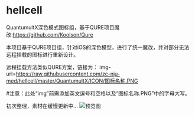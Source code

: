 
# hellcell
QuantumultX深色模式图标组，基于QURE项目魔改:https://github.com/Koolson/Qure

本项目基于QURE项目组，针对iOS的深色模型，进行了统一魔改，并对部分无法远程挂载的图标进行重新设计。

远程挂载方法类似QURE方案，链接为：
img-url=https://raw.githubusercontent.com/zc-nju-med/hellcell/master/QuantumultX/ICON/图标名称.PNG

#注意：此处“img”前需添加英文逗号和空格以及“图标名称.PNG”中的字母大写。

初次整理，素材在缓慢更新中...
![预览图](https://github.com/zc-nju-med/hellcell/blob/master/QuantumultX/show.png)
